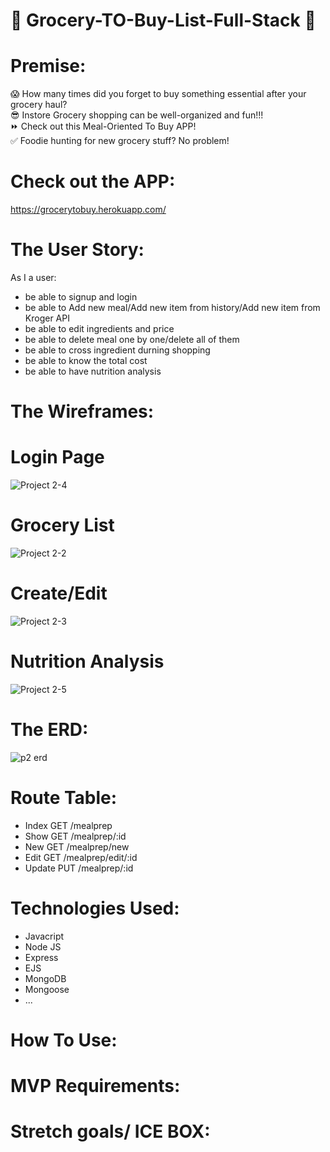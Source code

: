 # 🥨 Grocery-TO-Buy-List-Full-Stack 🥨

# Premise:

😱 How many times did you forget to buy something essential after your grocery haul?<br/>
😎 Instore Grocery shopping can be well-organized and fun!!!<br/>
⏩ Check out this Meal-Oriented To Buy APP! <br/>
✅ Foodie hunting for new grocery stuff? No problem!<br/>

# Check out the APP:

https://grocerytobuy.herokuapp.com/

# The User Story:

As I a user:

- be able to signup and login
- be able to Add new meal/Add new item from history/Add new item from Kroger API
- be able to edit ingredients and price
- be able to delete meal one by one/delete all of them
- be able to cross ingredient durning shopping
- be able to know the total cost
- be able to have nutrition analysis

# The Wireframes:

# Login Page

![Project 2-4](https://user-images.githubusercontent.com/19142112/173138472-8a885bfb-54ff-4f78-896f-8d017717c30a.jpg)

# Grocery List

![Project 2-2](https://user-images.githubusercontent.com/19142112/173138644-1f3b57b6-6e1b-481e-b316-33fd137e3140.jpg)

# Create/Edit

![Project 2-3](https://user-images.githubusercontent.com/19142112/173138603-26aa5b98-017b-4576-b7b2-d24aeebb7c36.jpg)

# Nutrition Analysis

![Project 2-5](https://user-images.githubusercontent.com/19142112/173126287-434900a8-7a07-4bca-9b31-099d6ced9eae.jpg)

# The ERD:

![p2 erd](https://user-images.githubusercontent.com/19142112/173137285-decd3556-d3ad-40eb-85a5-84e4d5ab9964.jpg)

# Route Table:

- Index GET /mealprep
- Show GET /mealprep/:id
- New GET /mealprep/new
- Edit GET /mealprep/edit/:id
- Update PUT /mealprep/:id

# Technologies Used:

- Javacript
- Node JS
- Express
- EJS
- MongoDB
- Mongoose
- ...

# How To Use:

# MVP Requirements:

# Stretch goals/ ICE BOX:
